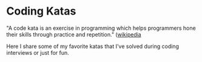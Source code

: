 # Coding Katas

"A code kata is an exercise in programming which helps programmers hone their skills through practice and repetition." ([wikipedia](https://en.wikipedia.org/wiki/Kata_(programming))

Here I share some of my favorite katas that I've solved during coding interviews or just for fun.
